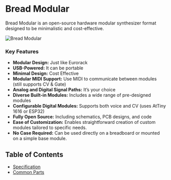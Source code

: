 # Bread Modular
Bread Modular is an open-source hardware modular synthesizer format designed to be minimalistic and cost-effective.

![Bread Modular](https://github.com/user-attachments/assets/3bf549e3-6082-49f3-a8fa-cad0afa621e0)
### Key Features

* **Modular Design:** Just like Eurorack
* **USB-Powered:** It can be portable
* **Minimal Design:** Cost Effective
* **Modular MIDI Support:** Use MIDI to communicate between modules (still supports CV & Gate)
* **Analog and Digital Signal Paths:** It’s your choice 
* **Diverse Built-in Modules:** Includes a wide range of pre-designed modules
* **Configurable Digital Modules:** Supports both voice and CV (uses AtTiny 1616 or ESP32)
* **Fully Open Source:** Including schematics, PCB designs, and code
* **Ease of Customization:** Enables straightforward creation of custom modules tailored to specific needs.
* **No Case Required:** Can be used directly on a breadboard or mounted on a simple base module.

## Table of Contents

* [Specification](https://github.com/bread-modular/bread-modular/wiki/Specification)
* [Common Parts](https://github.com/bread-modular/bread-modular/wiki/Common-Parts)

